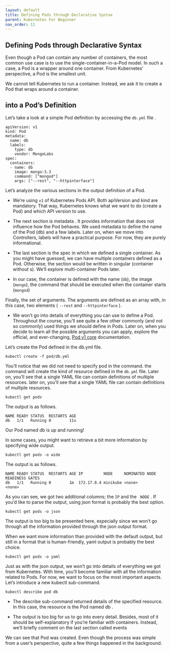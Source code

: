 ```yaml
---
layout: default
title: Defining Pods through Declarative Syntax
parent: Kubernetes For Beginner
nav_order: 11
---
```


## Defining Pods through Declarative Syntax

Even though a Pod can contain any number of containers, 
the most common use case is to use the single-container-in-a-Pod model. In such a case, a Pod is
a wrapper around one container. From Kubernetes’ perspective, a Pod is the smallest unit.


We cannot tell Kubernetes to run a container. Instead, we ask it to create a Pod that wraps around a container.

## into a Pod’s Definition 

Let’s take a look at a simple Pod definition by accessing the `db.yml` file . 

```
apiVersion: v1
kind: Pod
metadata:
  name: db
  labels:
    type: db
    vendor: MongoLabs
spec:
  containers:
  - name: db
    image: mongo:3.3
    command: ["mongod"]
    args: ["--rest", "--httpinterface"]

```

Let’s analyze the various sections in the output definition of a Pod.

- We’re using `v1` of Kubernetes Pods API. Both apiVersion and kind are mandatory. That way, Kubernetes knows what we want to do
(create a Pod) and which API version to use.

- The next section is metadata . It provides information that does not influence how the Pod behaves. We used metadata to define the name of the Pod 
(db) and a few labels. Later on, when we move into Controllers, labels will have a practical purpose. For now, they are purely informational.

- The last section is the spec in which we defined a single container. As you might have guessed, we can have multiple containers defined as a Pod. Otherwise, the section would be written in singular
(container without s). We’ll explore multi-container Pods later.

- In our case, the container is defined with the name (`db`), the image (`mongo`), the command that should be executed when the container starts (`mongod`)

Finally, the set of arguments. The arguments are defined as an array with, in this case, two elements ( `--rest` and `--httpinterface` ).

- We won’t go into details of everything you can use to define a Pod. Throughout the course, you’ll see quite a few other commonly (and not so commonly) 
used things we should define in Pods. Later on, when you decide to learn all the possible arguments you can apply, explore the official, and ever-changing,
[Pod v1 core](https://kubernetes.io/docs/reference/generated/kubernetes-api/v1.19/#pod-v1-core) documentation.

Let’s create the Pod defined in the db.yml file.

```
kubectl create -f pod/db.yml

```

You’ll notice that we did not need to specify pod in the command. the command will create the kind of resource defined in the `db.yml` file. 
Later on, you’ll see that a single YAML file can contain definitions of multiple resources. later
on, you’ll see that a single YAML file can contain definitions of multiple resources.

```
kubectl get pods

```
The output is as follows.

```
NAME READY STATUS  RESTARTS AGE
db   1/1   Running 0        11s
```
Our Pod named db is up and running!

In some cases, you might want to retrieve a bit more information by
specifying wide output.

```
kubectl get pods -o wide
```

The output is as follows.

```
NAME READY STATUS  RESTARTS AGE IP         NODE     NOMINATED NODE  READINESS GATES
db   1/1   Running 0        1m  172.17.0.4 minikube <none>          <none>

```
As you can see, we got two additional columns; the `IP` and the ` NODE` .
If you’d like to parse the output, using json format is probably the best
option.

```
kubectl get pods -o json

```
The output is too big to be presented here, especially since we won’t go through all the information provided through the json output format.

When we want more information than provided with the default output, but still in a format that is human-friendly, yaml output is probably the best choice.

```
kubectl get pods -o yaml

```
Just as with the json output, we won’t go into details of everything we got from Kubernetes. With time, 
you’ll become familiar with all the information related to Pods. For now, we want to focus on the most important aspects.
Let’s introduce a new kubectl sub-command.

```
kubectl describe pod db
```
- The describe sub-command returned details of the specified resource. In this case, the resource is the Pod named db .

- The output is too big for us to go into every detail. Besides, most of it should be self-explanatory if you’re familiar with containers.
Instead, we’ll briefly comment on the last section called events

We can see that Pod was created. Even though the process was simple from a user’s perspective, quite a few things happened in the background.





